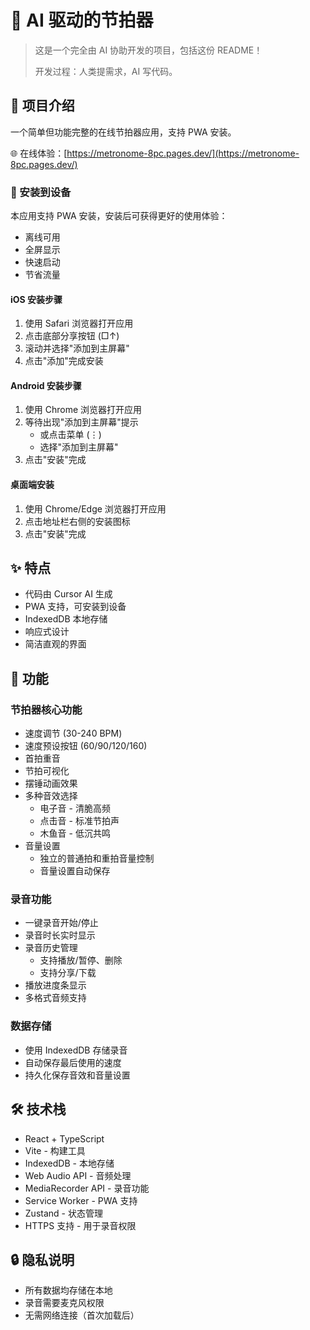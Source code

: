 # 🎵 AI 驱动的节拍器

> 这是一个完全由 AI 协助开发的项目，包括这份 README！
>
> 开发过程：人类提需求，AI 写代码。

## 🤖 项目介绍

一个简单但功能完整的在线节拍器应用，支持 PWA 安装。

🌐 在线体验：[https://metronome-8pc.pages.dev/](https://metronome-8pc.pages.dev/)

### 📱 安装到设备

本应用支持 PWA 安装，安装后可获得更好的使用体验：
- 离线可用
- 全屏显示
- 快速启动
- 节省流量

#### iOS 安装步骤
1. 使用 Safari 浏览器打开应用
2. 点击底部分享按钮 (□↑)
3. 滚动并选择"添加到主屏幕"
4. 点击"添加"完成安装

#### Android 安装步骤
1. 使用 Chrome 浏览器打开应用
2. 等待出现"添加到主屏幕"提示
   - 或点击菜单 (⋮)
   - 选择"添加到主屏幕"
3. 点击"安装"完成

#### 桌面端安装
1. 使用 Chrome/Edge 浏览器打开应用
2. 点击地址栏右侧的安装图标
3. 点击"安装"完成

## ✨ 特点

- 代码由 Cursor AI 生成
- PWA 支持，可安装到设备
- IndexedDB 本地存储
- 响应式设计
- 简洁直观的界面

## 🎯 功能

### 节拍器核心功能
- 速度调节 (30-240 BPM)
- 速度预设按钮 (60/90/120/160)
- 首拍重音
- 节拍可视化
- 摆锤动画效果
- 多种音效选择
  - 电子音 - 清脆高频
  - 点击音 - 标准节拍声
  - 木鱼音 - 低沉共鸣
- 音量设置
  - 独立的普通拍和重拍音量控制
  - 音量设置自动保存

### 录音功能
- 一键录音开始/停止
- 录音时长实时显示
- 录音历史管理
  - 支持播放/暂停、删除
  - 支持分享/下载
- 播放进度条显示
- 多格式音频支持

### 数据存储
- 使用 IndexedDB 存储录音
- 自动保存最后使用的速度
- 持久化保存音效和音量设置

## 🛠 技术栈

- React + TypeScript
- Vite - 构建工具
- IndexedDB - 本地存储
- Web Audio API - 音频处理
- MediaRecorder API - 录音功能
- Service Worker - PWA 支持
- Zustand - 状态管理
- HTTPS 支持 - 用于录音权限

## 🔒 隐私说明

- 所有数据均存储在本地
- 录音需要麦克风权限
- 无需网络连接（首次加载后）
